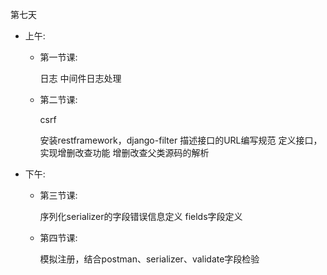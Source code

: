 
第七天

- 上午: 
	
  - 第一节课:
      
      日志
      中间件日志处理
      
       			
  - 第二节课: 
      
      csrf
      
      安装restframework，django-filter
      描述接口的URL编写规范
      定义接口，实现增删改查功能
      增删改查父类源码的解析    

- 下午:

  - 第三节课:
	   
     序列化serializer的字段错误信息定义
     fields字段定义
			
  - 第四节课:
  
     模拟注册，结合postman、serializer、validate字段检验
      

			
